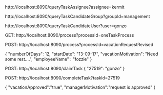 http://localhost:8090/queryTaskAssignee?assignee=kermit

http://localhost:8090/queryTaskCandidateGroup?groupId=management

http://localhost:8090/queryTaskCandidateUser?user=gonzo

GET:
http://localhost:8090/process?processId=oneTaskProcess

POST:
http://localhost:8090/process?processId=vacationRequestRevised

{
  "numberOfDays": 12,
  "startDate": "13-09-17",
  "vacationMotivation": "Need some rest....",
 "employeeName" : "fozzie"
}

POST:
http://localhost:8090/claimTask
{
  "27519": "gonzo"
}

POST:
http://localhost:8090/completeTask?taskId=27519

{
  "vacationApproved":"true",
  "managerMotivation":"request is approved"
}
